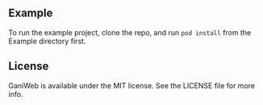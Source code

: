 
## Example

To run the example project, clone the repo, and run `pod install` from the Example directory first.

## License

GaniWeb is available under the MIT license. See the LICENSE file for more info.
